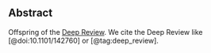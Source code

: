 ## Abstract

Offspring of the [Deep Review](https://github.com/greenelab/deep-review).
We cite the Deep Review like [@doi:10.1101/142760] or [@tag:deep_review].
